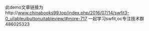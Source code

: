 此demo文章链接为http://www.chinabooks99.top/index.php/2016/07/14/swfit3-0_uilableuibuttonuitableview/#more-717
一起学习swfit,oc专注技术群  486025323



